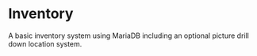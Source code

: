 # Inventory
A basic inventory system using MariaDB including an optional picture drill down location system.
